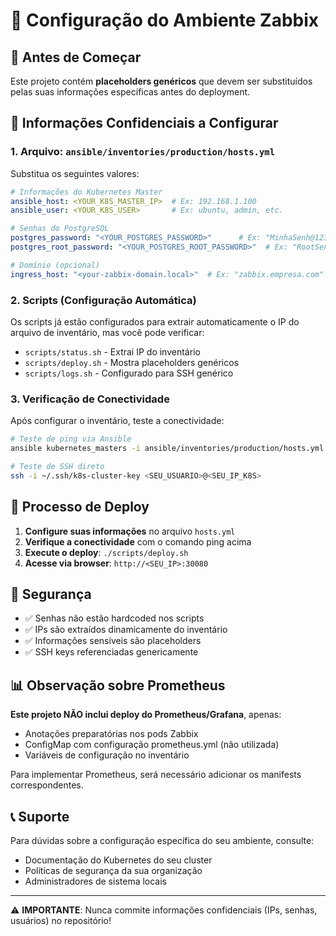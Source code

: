 # 🔧 Configuração do Ambiente Zabbix

## 📝 Antes de Começar

Este projeto contém **placeholders genéricos** que devem ser substituídos pelas suas informações específicas antes do deployment.

## 🔑 Informações Confidenciais a Configurar

### 1. **Arquivo: `ansible/inventories/production/hosts.yml`**

Substitua os seguintes valores:

```yaml
# Informações do Kubernetes Master
ansible_host: <YOUR_K8S_MASTER_IP>  # Ex: 192.168.1.100
ansible_user: <YOUR_K8S_USER>       # Ex: ubuntu, admin, etc.

# Senhas do PostgreSQL
postgres_password: "<YOUR_POSTGRES_PASSWORD>"      # Ex: "MinhaSenh@123"
postgres_root_password: "<YOUR_POSTGRES_ROOT_PASSWORD>"  # Ex: "RootSenh@456"

# Domínio (opcional)
ingress_host: "<your-zabbix-domain.local>"  # Ex: "zabbix.empresa.com"
```

### 2. **Scripts (Configuração Automática)**

Os scripts já estão configurados para extrair automaticamente o IP do arquivo de inventário, mas você pode verificar:

- `scripts/status.sh` - Extrai IP do inventário
- `scripts/deploy.sh` - Mostra placeholders genéricos
- `scripts/logs.sh` - Configurado para SSH genérico

### 3. **Verificação de Conectividade**

Após configurar o inventário, teste a conectividade:

```bash
# Teste de ping via Ansible
ansible kubernetes_masters -i ansible/inventories/production/hosts.yml -m ping

# Teste de SSH direto
ssh -i ~/.ssh/k8s-cluster-key <SEU_USUARIO>@<SEU_IP_K8S>
```

## 🚀 Processo de Deploy

1. **Configure suas informações** no arquivo `hosts.yml`
2. **Verifique a conectividade** com o comando ping acima
3. **Execute o deploy**: `./scripts/deploy.sh`
4. **Acesse via browser**: `http://<SEU_IP>:30080`

## 🔐 Segurança

- ✅ Senhas não estão hardcoded nos scripts
- ✅ IPs são extraídos dinamicamente do inventário
- ✅ Informações sensíveis são placeholders
- ✅ SSH keys referenciadas genericamente

## 📊 Observação sobre Prometheus

**Este projeto NÃO inclui deploy do Prometheus/Grafana**, apenas:
- Anotações preparatórias nos pods Zabbix
- ConfigMap com configuração prometheus.yml (não utilizada)
- Variáveis de configuração no inventário

Para implementar Prometheus, será necessário adicionar os manifests correspondentes.

## 📞 Suporte

Para dúvidas sobre a configuração específica do seu ambiente, consulte:
- Documentação do Kubernetes do seu cluster
- Políticas de segurança da sua organização
- Administradores de sistema locais

---
⚠️  **IMPORTANTE**: Nunca commite informações confidenciais (IPs, senhas, usuários) no repositório!
